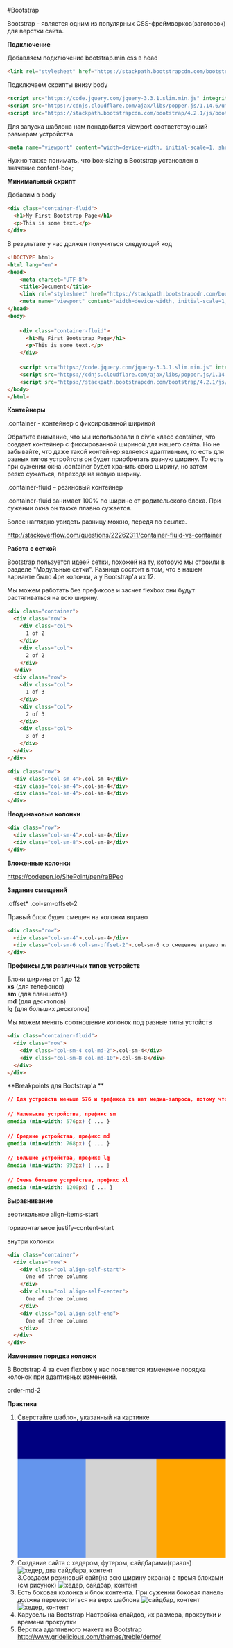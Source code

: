 #Bootstrap

Bootstrap - является одним из популярных CSS-фреймворков(заготовок) для верстки сайта.

**Подключение**

Добавляем подключение bootstrap.min.css в head


```html
<link rel="stylesheet" href="https://stackpath.bootstrapcdn.com/bootstrap/4.2.1/css/bootstrap.min.css" integrity="sha384-GJzZqFGwb1QTTN6wy59ffF1BuGJpLSa9DkKMp0DgiMDm4iYMj70gZWKYbI706tWS" crossorigin="anonymous">
```

Подключаем скрипты внизу body

```html
<script src="https://code.jquery.com/jquery-3.3.1.slim.min.js" integrity="sha384-q8i/X+965DzO0rT7abK41JStQIAqVgRVzpbzo5smXKp4YfRvH+8abtTE1Pi6jizo" crossorigin="anonymous"></script>
<script src="https://cdnjs.cloudflare.com/ajax/libs/popper.js/1.14.6/umd/popper.min.js" integrity="sha384-wHAiFfRlMFy6i5SRaxvfOCifBUQy1xHdJ/yoi7FRNXMRBu5WHdZYu1hA6ZOblgut" crossorigin="anonymous"></script>
<script src="https://stackpath.bootstrapcdn.com/bootstrap/4.2.1/js/bootstrap.min.js" integrity="sha384-B0UglyR+jN6CkvvICOB2joaf5I4l3gm9GU6Hc1og6Ls7i6U/mkkaduKaBhlAXv9k" crossorigin="anonymous"></script>
```

Для запуска шаблона нам понадобится viewport соответствующий размерам устройства

```html
<meta name="viewport" content="width=device-width, initial-scale=1, shrink-to-fit=no">
```
Нужно также понимать, что box-sizing в Bootstrap установлен в значение content-box;

**Минимальный скрипт**

Добавим в body

```html
<div class="container-fluid">
  <h1>My First Bootstrap Page</h1>
  <p>This is some text.</p> 
</div>
```
В результате у нас должен получиться следующий код

```html
<!DOCTYPE html>
<html lang="en">
<head>
	<meta charset="UTF-8">
	<title>Document</title>
	<link rel="stylesheet" href="https://stackpath.bootstrapcdn.com/bootstrap/4.2.1/css/bootstrap.min.css" integrity="sha384-GJzZqFGwb1QTTN6wy59ffF1BuGJpLSa9DkKMp0DgiMDm4iYMj70gZWKYbI706tWS" crossorigin="anonymous">
	<meta name="viewport" content="width=device-width, initial-scale=1, shrink-to-fit=no">
</head>
<body>
	
	<div class="container-fluid">
	  <h1>My First Bootstrap Page</h1>
	  <p>This is some text.</p> 
	</div>

	<script src="https://code.jquery.com/jquery-3.3.1.slim.min.js" integrity="sha384-q8i/X+965DzO0rT7abK41JStQIAqVgRVzpbzo5smXKp4YfRvH+8abtTE1Pi6jizo" crossorigin="anonymous"></script>
	<script src="https://cdnjs.cloudflare.com/ajax/libs/popper.js/1.14.6/umd/popper.min.js" integrity="sha384-wHAiFfRlMFy6i5SRaxvfOCifBUQy1xHdJ/yoi7FRNXMRBu5WHdZYu1hA6ZOblgut" crossorigin="anonymous"></script>
	<script src="https://stackpath.bootstrapcdn.com/bootstrap/4.2.1/js/bootstrap.min.js" integrity="sha384-B0UglyR+jN6CkvvICOB2joaf5I4l3gm9GU6Hc1og6Ls7i6U/mkkaduKaBhlAXv9k" crossorigin="anonymous"></script>
</body>
</html>

```

**Контейнеры**

.container  - контейнер с фиксированной шириной

Обратите внимание, что мы использовали в div'e класс container, что создает контейнер с фиксированной шириной для нашего сайта. Но не забывайте, что даже такой контейнер является адаптивным, то есть для разных типов устройтств он будет приобретать разную ширину. То есть при сужении окна .container будет хранить свою ширину, но затем резко сужаться, переходя на новую ширину.

.container-fluid – резиновый контейнер

.container-fluid занимает 100% по ширине от родительского блока. При сужении окна он также плавно сужается.

Более наглядно увидеть разницу можно, передя по ссылке.

http://stackoverflow.com/questions/22262311/container-fluid-vs-container


**Работа с сеткой**

Bootstrap пользуется идеей сетки, похожей на ту, которую мы строили в разделе "Модульные сетки". Разница состоит в том, что в нашем варианте было 4ре колонки, а у Bootstrap'a их 12. 

Мы можем работать без префиксов и засчет flexbox они будут растягиваться на всю ширину.


```html
<div class="container">
  <div class="row">
    <div class="col">
      1 of 2
    </div>
    <div class="col">
      2 of 2
    </div>
  </div>
  <div class="row">
    <div class="col">
      1 of 3
    </div>
    <div class="col">
      2 of 3
    </div>
    <div class="col">
      3 of 3
    </div>
  </div>
</div>
```


```html
<div class="row">
  <div class="col-sm-4">.col-sm-4</div>
  <div class="col-sm-4">.col-sm-4</div>
  <div class="col-sm-4">.col-sm-4</div>
</div>
```

**Неодинаковые колонки**

```html
<div class="row">
  <div class="col-sm-4">.col-sm-4</div>
  <div class="col-sm-8">.col-sm-8</div>
</div>
```

**Вложенные колонки**

https://codepen.io/SitePoint/pen/raBPeo

**Задание смещений**

.offset*
.col-sm-offset-2

Правый блок будет смещен на колонки вправо
```html
<div class="row">
  <div class="col-sm-4">.col-sm-4</div>
  <div class="col-sm-6 col-sm-offset-2">.col-sm-6 со смещение вправо на две колонки</div>
</div>
```
**Префиксы для различных типов устройств**

Блоки ширины от 1 до 12<BR>
**xs** (для телефонов)<BR>
**sm** (для планшетов)<BR>
**md** (для десктопов)<BR>
**lg** (для больших десктопов)<BR>

Мы можем менять соотношение колонок под разные типы устойств

```html
<div class="container-fluid">
  <div class="row">
    <div class="col-sm-4 col-md-2">.col-sm-4</div>
    <div class="col-sm-8 col-md-10">.col-sm-8</div>
  </div>
</div>
```

**Breakpoints для Bootstrap'a
**

```css
// Для устройств меньше 576 и префикса xs нет медиа-запроса, потому что к ним применяются свойства по умолчанию

// Маленькие устройства, префикс sm
@media (min-width: 576px) { ... }

// Средние устройства, префикс md
@media (min-width: 768px) { ... }

// Большие устройства, префикс lg
@media (min-width: 992px) { ... }

// Очень большие устройства, префикс xl
@media (min-width: 1200px) { ... }
```

**Выравнивание**

вертикальное
align-items-start

горизонтальное
justify-content-start

внутри колонки

```html
<div class="container">
  <div class="row">
    <div class="col align-self-start">
      One of three columns
    </div>
    <div class="col align-self-center">
      One of three columns
    </div>
    <div class="col align-self-end">
      One of three columns
    </div>
  </div>
</div>
```

**Изменение порядка колонок**

В Bootstrap 4 за счет flexbox у нас появляется изменение порядка колонок при адаптивных изменений.

order-md-2


**Практика**
1. Сверстайте шаблон, указанный на картинке  
![хедер и три колонки](pics/layouts/three_columns.svg)  
2. Создание сайта с хедером, футером, сайдбарами(грааль)
![хедер, два сайдбара, контент](pics/02_inline_and_block_elements/grail.gif)  
3.Создаем резиновый сайт\(на всю ширину экрана\) с тремя блоками \(см рисунок\)
![хедер, сайдбар, контент](pics/02_inline_and_block_elements/sidebar_content_menu.gif)
4. Есть боковая колонка и блок контента. При сужении боковая панель должна переместиться на верх шаблона
![сайдбар, контент](pics/02_inline_and_block_elements/sidebar_content.gif)
<BR>![хедер, контент](pics/21_adaptive_design/content_header.gif)
5. Карусель на Bootstrap
Настройка слайдов, их размера, прокрутки и времени прокрутки  
6. Верстка адаптивного макета на Bootstrap
http://www.gridelicious.com/themes/treble/demo/





